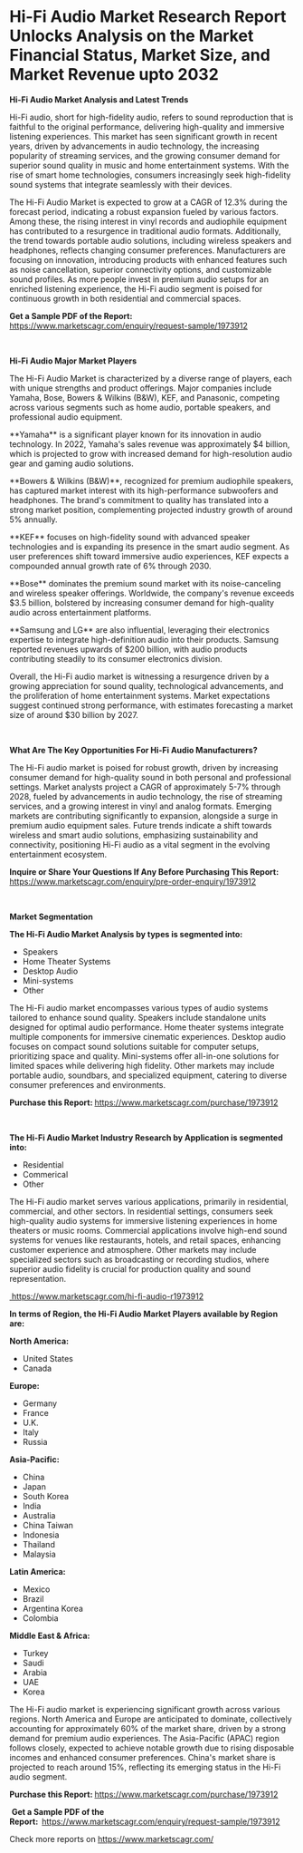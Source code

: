 <p><h1>Hi-Fi Audio Market Research Report Unlocks Analysis on the Market Financial Status, Market Size, and Market Revenue upto 2032</h1></p><p><strong>Hi-Fi Audio Market Analysis and Latest Trends</strong></p>
<p><p>Hi-Fi audio, short for high-fidelity audio, refers to sound reproduction that is faithful to the original performance, delivering high-quality and immersive listening experiences. This market has seen significant growth in recent years, driven by advancements in audio technology, the increasing popularity of streaming services, and the growing consumer demand for superior sound quality in music and home entertainment systems. With the rise of smart home technologies, consumers increasingly seek high-fidelity sound systems that integrate seamlessly with their devices.</p><p>The Hi-Fi Audio Market is expected to grow at a CAGR of 12.3% during the forecast period, indicating a robust expansion fueled by various factors. Among these, the rising interest in vinyl records and audiophile equipment has contributed to a resurgence in traditional audio formats. Additionally, the trend towards portable audio solutions, including wireless speakers and headphones, reflects changing consumer preferences. Manufacturers are focusing on innovation, introducing products with enhanced features such as noise cancellation, superior connectivity options, and customizable sound profiles. As more people invest in premium audio setups for an enriched listening experience, the Hi-Fi audio segment is poised for continuous growth in both residential and commercial spaces.</p></p>
<p><strong>Get a Sample PDF of the Report:&nbsp;</strong> <a href="https://www.marketscagr.com/enquiry/request-sample/1973912?utm_campaign=1944&utm_medium=2&utm_source=Github&utm_content=ia&utm_term=13022025&utm_id=hi-fi-audio">https://www.marketscagr.com/enquiry/request-sample/1973912</a></p>
<p>&nbsp;</p>
<p><strong>Hi-Fi Audio Major Market Players</strong></p>
<p><p>The Hi-Fi Audio Market is characterized by a diverse range of players, each with unique strengths and product offerings. Major companies include Yamaha, Bose, Bowers & Wilkins (B&W), KEF, and Panasonic, competing across various segments such as home audio, portable speakers, and professional audio equipment.</p><p>**Yamaha** is a significant player known for its innovation in audio technology. In 2022, Yamaha's sales revenue was approximately $4 billion, which is projected to grow with increased demand for high-resolution audio gear and gaming audio solutions.</p><p>**Bowers & Wilkins (B&W)**, recognized for premium audiophile speakers, has captured market interest with its high-performance subwoofers and headphones. The brand's commitment to quality has translated into a strong market position, complementing projected industry growth of around 5% annually.</p><p>**KEF** focuses on high-fidelity sound with advanced speaker technologies and is expanding its presence in the smart audio segment. As user preferences shift toward immersive audio experiences, KEF expects a compounded annual growth rate of 6% through 2030.</p><p>**Bose** dominates the premium sound market with its noise-canceling and wireless speaker offerings. Worldwide, the company's revenue exceeds $3.5 billion, bolstered by increasing consumer demand for high-quality audio across entertainment platforms.</p><p>**Samsung and LG** are also influential, leveraging their electronics expertise to integrate high-definition audio into their products. Samsung reported revenues upwards of $200 billion, with audio products contributing steadily to its consumer electronics division.</p><p>Overall, the Hi-Fi audio market is witnessing a resurgence driven by a growing appreciation for sound quality, technological advancements, and the proliferation of home entertainment systems. Market expectations suggest continued strong performance, with estimates forecasting a market size of around $30 billion by 2027.</p></p>
<p>&nbsp;</p>
<p><strong>What Are The Key Opportunities For Hi-Fi Audio Manufacturers?</strong></p>
<p><p>The Hi-Fi audio market is poised for robust growth, driven by increasing consumer demand for high-quality sound in both personal and professional settings. Market analysts project a CAGR of approximately 5-7% through 2028, fueled by advancements in audio technology, the rise of streaming services, and a growing interest in vinyl and analog formats. Emerging markets are contributing significantly to expansion, alongside a surge in premium audio equipment sales. Future trends indicate a shift towards wireless and smart audio solutions, emphasizing sustainability and connectivity, positioning Hi-Fi audio as a vital segment in the evolving entertainment ecosystem.</p></p>
<p><strong>Inquire or Share Your Questions If Any Before Purchasing This Report:</strong> <a href="https://www.marketscagr.com/enquiry/pre-order-enquiry/1973912?utm_campaign=1944&utm_medium=2&utm_source=Github&utm_content=ia&utm_term=13022025&utm_id=hi-fi-audio">https://www.marketscagr.com/enquiry/pre-order-enquiry/1973912</a></p>
<p>&nbsp;</p>
<p><strong>Market Segmentation</strong></p>
<p><strong>The Hi-Fi Audio Market Analysis by types is segmented into:</strong></p>
<p><ul><li>Speakers</li><li>Home Theater Systems</li><li>Desktop Audio</li><li>Mini-systems</li><li>Other</li></ul></p>
<p><p>The Hi-Fi audio market encompasses various types of audio systems tailored to enhance sound quality. Speakers include standalone units designed for optimal audio performance. Home theater systems integrate multiple components for immersive cinematic experiences. Desktop audio focuses on compact sound solutions suitable for computer setups, prioritizing space and quality. Mini-systems offer all-in-one solutions for limited spaces while delivering high fidelity. Other markets may include portable audio, soundbars, and specialized equipment, catering to diverse consumer preferences and environments.</p></p>
<p><strong>Purchase this Report:&nbsp;</strong><a href="https://www.marketscagr.com/purchase/1973912?utm_campaign=1944&utm_medium=2&utm_source=Github&utm_content=ia&utm_term=13022025&utm_id=hi-fi-audio">https://www.marketscagr.com/purchase/1973912</a></p>
<p>&nbsp;</p>
<p><strong>The Hi-Fi Audio Market Industry Research by Application is segmented into:</strong></p>
<p><ul><li>Residential</li><li>Commerical</li><li>Other</li></ul></p>
<p><p>The Hi-Fi audio market serves various applications, primarily in residential, commercial, and other sectors. In residential settings, consumers seek high-quality audio systems for immersive listening experiences in home theaters or music rooms. Commercial applications involve high-end sound systems for venues like restaurants, hotels, and retail spaces, enhancing customer experience and atmosphere. Other markets may include specialized sectors such as broadcasting or recording studios, where superior audio fidelity is crucial for production quality and sound representation.</p></p>
<p><a href="https://www.marketscagr.com/hi-fi-audio-r1973912?utm_campaign=1944&utm_medium=2&utm_source=Github&utm_content=ia&utm_term=13022025&utm_id=hi-fi-audio">&nbsp;https://www.marketscagr.com/hi-fi-audio-r1973912</a></p>
<p><strong>In terms of Region, the Hi-Fi Audio Market Players available by Region are:</strong></p>
<p>
    <p> <strong> North America: </strong>
        <ul>
            <li>United States</li>
            <li>Canada</li>
        </ul>
        </p> 
    <p> <strong> Europe: </strong>
        <ul>
            <li>Germany</li>
            <li>France</li>
            <li>U.K.</li>
            <li>Italy</li>
            <li>Russia</li>
        </ul>
        </p> 
    <p> <strong> Asia-Pacific: </strong>
        <ul>
            <li>China</li>
            <li>Japan</li>
            <li>South Korea</li>
            <li>India</li>
            <li>Australia</li>
            <li>China Taiwan</li>
            <li>Indonesia</li>
            <li>Thailand</li>
            <li>Malaysia</li>
        </ul>
        </p> 
    <p> <strong> Latin America: </strong>
        <ul>
            <li>Mexico</li>
            <li>Brazil</li>
            <li>Argentina Korea</li>
            <li>Colombia</li>
        </ul>
        </p> 
    <p> <strong> Middle East & Africa: </strong>
        <ul>
            <li>Turkey</li>
            <li>Saudi</li>
            <li>Arabia</li>
            <li>UAE</li>
            <li>Korea</li>
        </ul>
    </p>
    </p>
<p><p>The Hi-Fi audio market is experiencing significant growth across various regions. North America and Europe are anticipated to dominate, collectively accounting for approximately 60% of the market share, driven by a strong demand for premium audio experiences. The Asia-Pacific (APAC) region follows closely, expected to achieve notable growth due to rising disposable incomes and enhanced consumer preferences. China's market share is projected to reach around 15%, reflecting its emerging status in the Hi-Fi audio segment.</p></p>
<p><strong>Purchase this Report: </strong><a href="https://www.marketscagr.com/purchase/1973912?utm_campaign=1944&utm_medium=2&utm_source=Github&utm_content=ia&utm_term=13022025&utm_id=hi-fi-audio">https://www.marketscagr.com/purchase/1973912</a></p>
<p>&nbsp;<strong>Get a Sample PDF of the Report:&nbsp;&nbsp;</strong><a href="https://www.marketscagr.com/enquiry/request-sample/1973912?utm_campaign=1944&utm_medium=2&utm_source=Github&utm_content=ia&utm_term=13022025&utm_id=hi-fi-audio">https://www.marketscagr.com/enquiry/request-sample/1973912</a></p>
<p><strong></strong></p>
<p>Check more reports on <a href="https://www.marketscagr.com/?utm_campaign=1944&utm_medium=2&utm_source=Github&utm_content=ia&utm_term=13022025&utm_id=hi-fi-audio">https://www.marketscagr.com/</a></p>